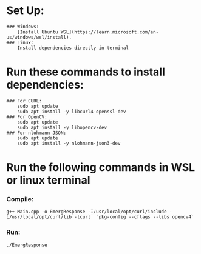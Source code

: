 # Set Up:
    ### Windows:
        [Install Ubuntu WSL](https://learn.microsoft.com/en-us/windows/wsl/install).
    ### Linux:
        Install dependencies directly in terminal

# Run these commands to install dependencies:
    ### For CURL:
        sudo apt update
        sudo apt install -y libcurl4-openssl-dev
    ### For OpenCV:
        sudo apt update
        sudo apt install -y libopencv-dev
    ### For nlohmann JSON:
        sudo apt update
        sudo apt install -y nlohmann-json3-dev

# Run the following commands in WSL or linux terminal
### Compile:
    g++ Main.cpp -o EmergResponse -I/usr/local/opt/curl/include -L/usr/local/opt/curl/lib -lcurl  `pkg-config --cflags --libs opencv4`
### Run: 
    ./EmergResponse


